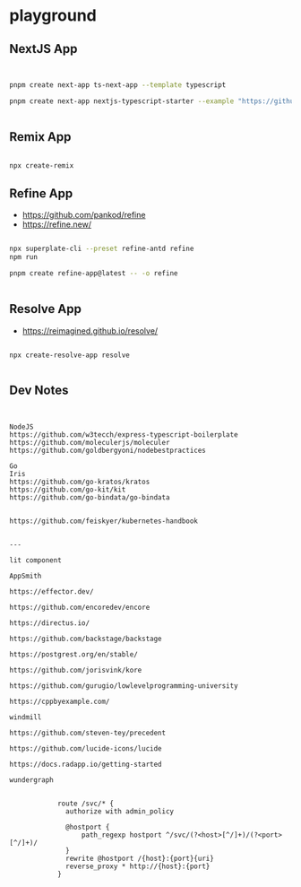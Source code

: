 # playground


## NextJS App

```bash


pnpm create next-app ts-next-app --template typescript

pnpm create next-app nextjs-typescript-starter --example "https://github.com/vercel/nextjs-postgres-auth-starter"



```

## Remix App

```bash

npx create-remix

```


## Refine App

- https://github.com/pankod/refine
- https://refine.new/

```bash

npx superplate-cli --preset refine-antd refine
npm run

pnpm create refine-app@latest -- -o refine



```

## Resolve App

- https://reimagined.github.io/resolve/

```shell

npx create-resolve-app resolve


```

## Dev Notes

```shell


NodeJS
https://github.com/w3tecch/express-typescript-boilerplate
https://github.com/moleculerjs/moleculer
https://github.com/goldbergyoni/nodebestpractices

Go
Iris
https://github.com/go-kratos/kratos
https://github.com/go-kit/kit
https://github.com/go-bindata/go-bindata


https://github.com/feiskyer/kubernetes-handbook


---

lit component

AppSmith

https://effector.dev/

https://github.com/encoredev/encore

https://directus.io/

https://github.com/backstage/backstage

https://postgrest.org/en/stable/

https://github.com/jorisvink/kore

https://github.com/gurugio/lowlevelprogramming-university

https://cppbyexample.com/

windmill

https://github.com/steven-tey/precedent

https://github.com/lucide-icons/lucide

https://docs.radapp.io/getting-started

wundergraph


            route /svc/* {
              authorize with admin_policy
              
              @hostport {
                  path_regexp hostport ^/svc/(?<host>[^/]+)/(?<port>[^/]+)/
              }
              rewrite @hostport /{host}:{port}{uri}
              reverse_proxy * http://{host}:{port}
            }

```
